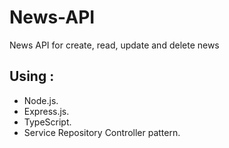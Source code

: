 # News-API
News API for create, read, update and delete news

## Using :
- Node.js.
- Express.js.
- TypeScript.
- Service Repository Controller pattern.
